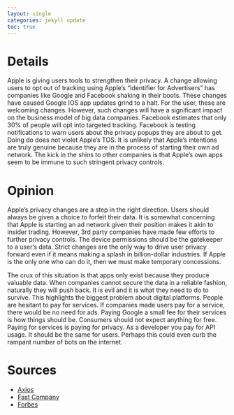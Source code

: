 ```yaml
---
layout: single
categories: jekyll update
toc: true
---
```

# Details
Apple is giving users tools to strengthen their privacy. A change allowing users to opt out of tracking using Apple’s “Identifier for Advertisers” has companies like Google and Facebook shaking in their boots.  These changes have caused Google IOS app updates grind to a halt. For the user, these are welcoming changes. However, such changes will have a significant impact on the business model of big data companies. Facebook estimates that only 30% of people will opt into targeted tracking. Facebook is testing notifications to warn users about the privacy popups they are about to get. Doing do does not violet Apple’s TOS. It is unlikely that Apple’s intentions are truly genuine because they are in the process of starting their own ad network. The kick in the shins to other companies is that Apple’s own apps seem to be immune to such stringent privacy controls.  

# Opinion
Apple’s privacy changes are a step in the right direction. Users should always be given a choice to forfeit their data. It is somewhat concerning that Apple is starting an ad network given their position makes it akin to insider trading. However, 3rd party companies have made few efforts to further privacy controls. The device permissions should be the gatekeeper to a user’s data. Strict changes are the only way to drive user privacy forward even if it means making a splash in billion-dollar industries. If Apple is the only one who can do it, then we must make temporary concessions.

The crux of this situation is that apps only exist because they produce valuable data. When companies cannot secure the data in a reliable fashion, naturally they will push back.  It is evil and it is what they need to do to survive. This highlights the biggest problem about digital platforms. People are hesitant to pay for services. If companies made users pay for a service, there would be no need for ads. Paying Google a small fee for their services is how things should be. Consumers should not expect anything for free. Paying for services is paying for privacy. As a developer you pay for API usage. It should be the same for users. Perhaps this could even curb the rampant number of bots on the internet.

# Sources
* [Axios](https://www.axios.com/facebook-notification-apple-privacy-changes-39092ba5-25e4-4e83-87ff-81967733f919.html)
* [Fast Company](https://www.fastcompany.com/90591066/googles-ios-apps-havent-been-updated-in-weeks-apples-privacy-labels-could-be-the-reason-why)
* [Forbes](https://www.forbes.com/sites/johnkoetsier/2020/08/07/apple-ad-network-gets-special-privileges-that-facebook-google-wont-on-ios14/?sh=320f4b237515)
